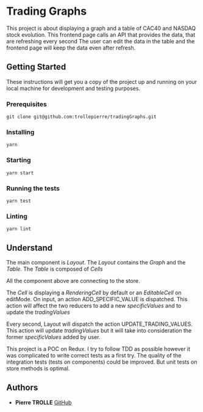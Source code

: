 # Trading Graphs

This project is about displaying a graph and a table of CAC40 and NASDAQ stock evolution.
This frontend page calls an API that provides the data, that are refreshing every second
The user can edit the data in the table and the frontend page will keep the data even after refresh.

## Getting Started

These instructions will get you a copy of the project up and running on your local machine for development and testing purposes. 

### Prerequisites

```
git clone git@github.com:trollepierre/tradingGraphs.git
```

### Installing

```
yarn
```

### Starting

```
yarn start
```

### Running the tests

```
yarn test
```

### Linting

```
yarn lint
```

## Understand

The main component is *Layout*. 
The *Layout* contains the *Graph* and the *Table*. 
The *Table* is composed of *Cells*

All the component above are connecting to the store.

The *Cell* is displaying a *RenderingCell* by default or an *EditableCell* on editMode.
On input, an action ADD_SPECIFIC_VALUE is dispatched.
This action will affect the two reducers to add a new *specificValues* and to update the *tradingValues*

Every second, Layout will dispatch the action UPDATE_TRADING_VALUES. This action will update *tradingValues* but it will take into consideration the former *specificValues* added by user.

This project is a POC on Redux. I try to follow TDD as possible however it was complicated to write correct tests as a first try. The quality of the integration tests (tests on components) could be improved. But unit tests on store methods is optimal.


## Authors

* **Pierre TROLLE** [GitHub](https://github.com/trollepierre)


